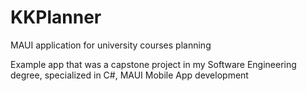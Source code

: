 # KKPlanner

MAUI application for university courses planning

Example app that was a capstone project in my Software Engineering degree, specialized in C#, MAUI Mobile App development
